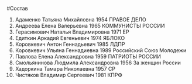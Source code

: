 #Состав
1. Адаменко Татьяна Михайловна 1954 ПРАВОЕ ДЕЛО
2. Андреева Елена Валерьевна 1965 КОММУНИСТЫ РОССИИ
3. Герасимович Наталья Владимировна 1971 ЕР
4. Едиткин Аркадий Евгеньевич 1974 ЯБЛОКО
5. Коровкевич Антон Геннадьевич 1985 ЛДПР
6. Коровкевич Ульяна Геннадиевна 1989 Российский Союз Молодежи
7. Павлова Елена Александровна 1959 ПАТРИОТЫ РОССИИ
8. Смольянинова Людмила Александровна 1956 За женщин России
9. Хадоркина Тамара Николаевна 1957 СР
10. Чистяков Владимир Сергеевич 1981 КПРФ
